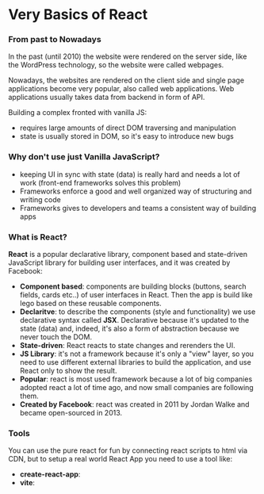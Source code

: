 # Very Basics of React

### From past to Nowadays

In the past (until 2010) the website were rendered on the server side, like the WordPress technology, so the website were called webpages.

Nowadays, the websites are rendered on the client side and single page applications become very popular, also called web applications.
Web applications usually takes data from backend in form of API.

Building a complex fronted with vanilla JS:

- requires large amounts of direct DOM traversing and manipulation
- state is usually stored in DOM, so it's easy to introduce new bugs

### Why don't use just Vanilla JavaScript?

- keeping UI in sync with state (data) is really hard and needs a lot of work
  (front-end frameworks solves this problem)
- Frameworks enforce a good and well organized way of structuring and writing code
- Frameworks gives to developers and teams a consistent way of building apps

### What is React?

**React** is a popular declarative library, component based and state-driven JavaScript library for building user interfaces, and it was created by Facebook:

- **Component based**: components are building blocks (buttons, search fields, cards etc..) of user interfaces in React. Then the app is build like lego based on these reusable components.
- **Declaritve**: to describe the components (style and functionality) we use declarative syntax called **JSX**. Declarative because it's updated to the state (data) and, indeed, it's also a form of abstraction because we never touch the DOM.
- **State-driven**: React reacts to state changes and rerenders the UI.
- **JS Library**: it's not a framework because it's only a "view" layer, so you need to use different external libraries to build the application, and use React only to show the result.
- **Popular**: react is most used framework because a lot of big companies adopted react a lot of time ago, and now small companies are following them.
- **Created by Facebook**: react was created in 2011 by Jordan Walke and became open-sourced in 2013.

### Tools

You can use the pure react for fun by connecting react scripts to html via CDN, but to setup a real world React App you need to use a tool like:

- **create-react-app**:
- **vite**:
